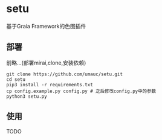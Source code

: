 # setu
基于Graia Framework的色图插件
## 部署

前略...(部署mirai,clone,安装依赖)


```
git clone https://github.com/umauc/setu.git
cd setu
pip3 install -r requirements.txt
cp config.example.py config.py # 之后修改config.py中的参数
python3 setu.py
```

## 使用

TODO

